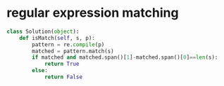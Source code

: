 # regular expression matching

```python
class Solution(object):
    def isMatch(self, s, p):
        pattern = re.compile(p)
        matched = pattern.match(s)
        if matched and matched.span()[1]-matched.span()[0]==len(s):
            return True
        else:
            return False
        
```


